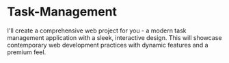 # Task-Management
I'll create a comprehensive web project for you - a modern task management application with a sleek, interactive design. This will showcase contemporary web development practices with dynamic features and a premium feel.
